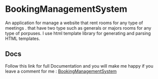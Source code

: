 # BookingManagementSystem
An application for manage a website that rent rooms for any type of meetings .
that have two type such as generals or majors rooms for any type of porpuses.
I use html template library for generating and parsing HTML templates.

## Docs
 Follow this link for full Documentation and you will make me happy if you leave a comment for me : [BookingManagementSystem](https://gist.github.com/DapperBlondie/79244bc5b44395757b47a5649f659a31)
